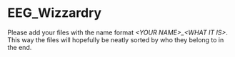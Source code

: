 # EEG_Wizzardry

Please add your files with the name format *\<YOUR NAME\>_\<WHAT IT IS\>*. This way the files will hopefully be neatly sorted by who they belong to in the end.
